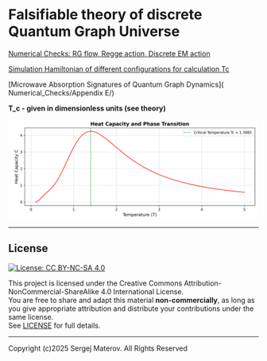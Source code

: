 # Falsifiable theory of discrete Quantum Graph Universe  

[Numerical Checks: RG flow, Regge action, Discrete EM action](Numerical_Checks/RG/)

[Simulation Hamiltonian of different configurations for calculation Tc](Simulator/)

[Microwave Absorption Signatures of Quantum Graph Dynamics]( Numerical_Checks/Appendix E/)



**T_c - given in dimensionless units (see theory)** 


![SimResult](Simulator/results_plot.png)

---

## License
[![License: CC BY-NC-SA 4.0](https://licensebuttons.net/l/by-nc-sa/4.0/88x31.png)](https://creativecommons.org/licenses/by-nc-sa/4.0/)

This project is licensed under the Creative Commons Attribution-NonCommercial-ShareAlike 4.0 International License.  
You are free to share and adapt this material **non-commercially**, as long as you give appropriate attribution and distribute your contributions under the same license.  
See [LICENSE](LICENSE) for full details.


---
Copyright (c)2025 Sergej Materov. All Rights Reserved

